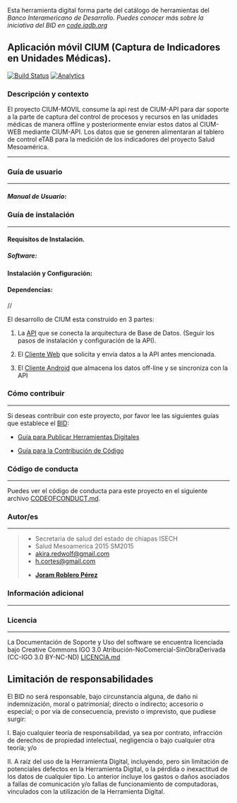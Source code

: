 Esta herramienta digital forma parte del catálogo de herramientas del **Banco Interamericano de Desarrollo*. Puedes conocer más sobre la iniciativa del BID en [code.iadb.org](code.iadb.org)*

  

##  Aplicación móvil CIUM (Captura de Indicadores en Unidades Médicas).

  
[![Build Status](https://travis-ci.org/joramdeveloper/CIUM-MOVIL.svg?branch=master)](https://travis-ci.org/joramdeveloper/CIUM-MOVIL)
[![Analytics](https://gabeacon.irvinlim.com/UA-4677001-16/CIUM-MOVIL/readme?useReferer)](https://github.com/EL-BID/CIUM-MOVIL)


### Descripción y contexto

  
El proyecto CIUM-MOVIL consume la api rest de CIUM-API para dar soporte a la parte de captura del control de procesos y recursos en las unidades médicas de manera offline y posteriormente enviar estos datos al CIUM-WEB mediante CIUM-API. Los datos que se generen alimentaran al tablero de control eTAB para la medición de los indicadores del proyecto Salud Mesoamérica.

---
### Guía de usuario
---
##### Manual de Usuario:
 
 
### Guía de instalación

---

#### Requisitos de Instalación.


##### Software:

 
  

#### Instalación y Configuración:
 

 

#### Dependencias:

// 

El desarrollo de CIUM esta construido en 3 partes:

1.  La [API](https://github.com/checherman/CIUM-API) que se conecta la arquitectura de Base de Datos. (Seguir los pasos de instalación y configuración de la API).

2. El [Cliente Web](https://github.com/checherman/CIUM-WEB) que solicita y envía datos a la API antes mencionada.

3. El [Cliente Android](https://github.com/joramdeveloper/CIUM-MOVIL) que almacena los datos off-line y se sincroniza con la API

    

### Cómo contribuir

  

---

Si deseas contribuir con este proyecto, por favor lee las siguientes guías que establece el [BID](https://www.iadb.org/es  "BID"):

*  [Guía para Publicar Herramientas Digitales](https://el-bid.github.io/guia-de-publicacion/  "Guía para Publicar")

*  [Guía para la Contribución de Código](https://github.com/EL-BID/Plantilla-de-repositorio/blob/master/CONTRIBUTING.md  "Guía de Contribución de Código")

  

### Código de conducta

---

Puedes ver el código de conducta para este proyecto en el siguiente archivo [CODEOFCONDUCT.md](https://github.com/EL-BID/Supervision-SISBEN-ML/blob/master/CODEOFCONDUCT.md).

  

### Autor/es
  

---
> - Secretaria de salud del estado de chiapas ISECH
> - Salud Mesoamerica 2015 SM2015
> - akira.redwolf@gmail.com 
> - h.cortes@gmail.com 
> * **[Joram Roblero Pérez](https://github.com/joramdeveloper "Github")**


  

### Información adicional

---

 
  

### Licencia
---

La Documentación de Soporte y Uso del software se encuentra licenciada bajo Creative Commons IGO 3.0 Atribución-NoComercial-SinObraDerivada (CC-IGO 3.0 BY-NC-ND) [LICENCIA.md](https://github.com/joramdeveloper/CIUM-MOVIL/blob/master/LICENSE.md)

  

## Limitación de responsabilidades

  

El BID no será responsable, bajo circunstancia alguna, de daño ni indemnización, moral o patrimonial; directo o indirecto; accesorio o especial; o por vía de consecuencia, previsto o imprevisto, que pudiese surgir:

I. Bajo cualquier teoría de responsabilidad, ya sea por contrato, infracción de derechos de propiedad intelectual, negligencia o bajo cualquier otra teoría; y/o

II. A raíz del uso de la Herramienta Digital, incluyendo, pero sin limitación de potenciales defectos en la Herramienta Digital, o la pérdida o inexactitud de los datos de cualquier tipo. Lo anterior incluye los gastos o daños asociados a fallas de comunicación y/o fallas de funcionamiento de computadoras, vinculados con la utilización de la Herramienta Digital.
